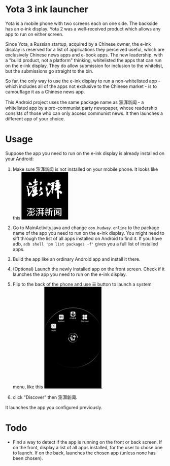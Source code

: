 # Yota 3 ink launcher

Yota is a mobile phone with two screens each on one side. The backside has an e-ink display. Yota 2 was a well-received product which allows any app to run on either screen.

Since Yota, a Russian startup, acquired by a Chinese owner, the e-ink display is reserved for a list of applications they perceived useful, which are exclusively Chinese news apps and e-book apps. The new leadership, with a "build product, not a platform" thinking, whitelisted the apps that can run on the e-ink display. They do allow submission for inclusion to the whitelist, but the submissions go straight to the bin.

So far, the only way to use the e-ink display to run a non-whitelisted app - which includes all of the apps not exclusive to the Chinese market - is to camouflage it as a Chinese news app.

This Android project uses the same package name as 澎湃新闻 - a whitelisted app by a pro-communist party newspaper, whose readership consists of those who can only access communist news. It then launches a different app of your choice.

# Usage

Suppose the app you need to run on the e-ink display is already installed on your Android:

1. Make sure 澎湃新闻 is not installed on your mobile phone. It looks like this ![澎湃新闻](README-1.png)

2. Go to MainActivity.java and change `com.hudway.online` to the package name of the app you need to run on the e-ink display. You might need to sift through the list of all apps installed on Android to find it. If you have adb, `adb shell 'pm list packages -f'` gives you a full list of installed apps.

3. Build the app like an ordinary Android app and install it there.

4. (Optional) Launch the newly installed app on the front screen. Check if it launches the app you need to run on the e-ink display.

5. Flip to the back of the phone and use ☰  button to launch a system menu, like this ![☰ menu](README-2.png).

6. click "Discover" then 澎湃新闻.

It launches the app you configured previously.

# Todo

- Find a way to detect if the app is running on the front or back screen. If on the front, display a list of all apps installed, for the user to chose one to launch. If on the back, launches the chosen app (unless none has been chosen).
